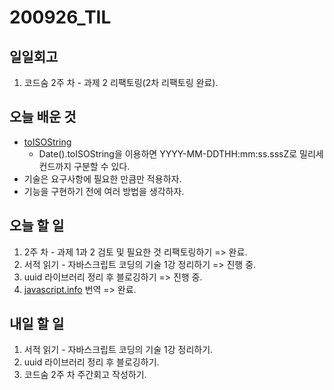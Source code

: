 # 200926_TIL

## 일일회고

1. 코드숨 2주 차 - 과제 2 리팩토링(2차 리팩토링 완료).

## 오늘 배운 것

- [toISOString](https://developer.mozilla.org/ko/docs/Web/JavaScript/Reference/Global_Objects/Date/toISOString)
  - Date().toISOString을 이용하면 YYYY-MM-DDTHH:mm:ss.sssZ로 밀리세컨드까지 구분할 수 있다.
- 기술은 요구사항에 필요한 만큼만 적용하자.
- 기능을 구현하기 전에 여러 방법을 생각하자.

## 오늘 할 일

1. 2주 차 - 과제 1과 2 검토 및 필요한 것 리팩토링하기 => 완료.
2. 서적 읽기 - 자바스크립트 코딩의 기술 1강 정리하기 => 진행 중.
3. uuid 라이브러리 정리 후 블로깅하기 => 진행 중.
4. [javascript.info](https://ko.javascript.info) 번역 => 완료.

## 내일 할 일

1. 서적 읽기 - 자바스크립트 코딩의 기술 1강 정리하기.
2. uuid 라이브러리 정리 후 블로깅하기.
3. 코드숨 2주 차 주간회고 작성하기.
